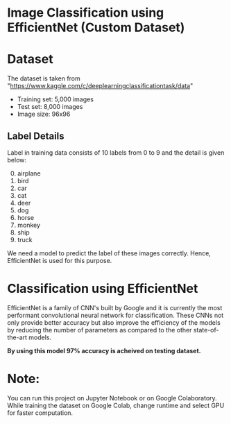 # Image Classification using EfficientNet (Custom Dataset)

# Dataset
The dataset is taken from "https://www.kaggle.com/c/deeplearningclassificationtask/data"

- Training set: 5,000 images
- Test set: 8,000 images
- Image size: 96x96

## Label Details

Label in training data consists of 10 labels from 0 to 9 and the detail is given below:

0. airplane
1. bird
2. car
3. cat
4. deer
5. dog
6. horse
7. monkey
8. ship
9. truck

We need a model to predict the label of these images correctly. Hence, EfficientNet is used for this purpose. 

# Classification using EfficientNet
EfficientNet is a family of CNN's built by Google and it is currently the most performant convolutional neural network for classification. These CNNs not only provide better accuracy but also improve the efficiency of the models by reducing the number of parameters as compared to the other state-of-the-art models. 

**By using this model 97% accuracy is acheived on testing dataset.**

# Note: 
You can run this project on Jupyter Notebook or on Google Colaboratory. While training the dataset on Google Colab, change runtime and select GPU for faster computation.
